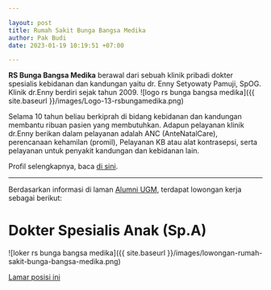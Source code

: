 ```yaml
---

layout: post
title: Rumah Sakit Bunga Bangsa Medika
author: Pak Budi
date: 2023-01-19 10:19:51 +07:00

---
```


**RS Bunga Bangsa Medika** berawal dari sebuah klinik pribadi dokter spesialis kebidanan dan kandungan yaitu dr. Enny Setyowaty Pamuji, SpOG. Klinik dr.Enny berdiri sejak tahun 2009.
![logo rs bunga bangsa medika]({{ site.baseurl }}/images/Logo-13-rsbungamedika.png)

Selama 10 tahun beliau berkiprah di bidang kebidanan dan kandungan membantu ribuan pasien yang membutuhkan. Adapun pelayanan klinik dr.Enny berikan dalam pelayanan adalah ANC (AnteNatalCare), perencanaan kehamilan (promil), Pelayanan KB atau alat kontrasepsi, serta pelayanan untuk penyakit kandungan dan kebidanan lain.

Profil selengkapnya, baca [di sini](https://rsbungabangsamedika.com/sejarah/).

---

Berdasarkan informasi di laman [Alumni UGM](https://alumni.ugm.ac.id/2023/01/19/rumah-sakit-bunga-bangsa-medika-3/), terdapat lowongan kerja sebagai berikut:

# Dokter Spesialis Anak (Sp.A)

![loker rs bunga bangsa medika]({{ site.baseurl }}/images/lowongan-rumah-sakit-bunga-bangsa-medika.png)

<div class="apply"><a href="mailto:rsbungabangsamedika@gmail.com?subject=Posisi_Nama">Lamar posisi ini</a></div>
